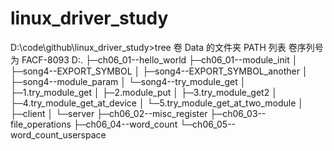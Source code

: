 # linux_driver_study

D:\code\github\linux_driver_study>tree
卷 Data 的文件夹 PATH 列表
卷序列号为 FACF-8093
D:.
├─ch06_01--hello_world
├─ch06_01--module_init
│  ├─song4--EXPORT_SYMBOL
│  ├─song4--EXPORT_SYMBOL_another
│  ├─song4--module_param
│  └─song4--try_module_get
│      ├─1.try_module_get
│      ├─2.module_put
│      ├─3.try_module_get2
│      ├─4.try_module_get_at_device
│      └─5.try_module_get_at_two_module
│          ├─client
│          └─server
├─ch06_02--misc_register
├─ch06_03--file_operations
├─ch06_04--word_count
└─ch06_05--word_count_userspace
